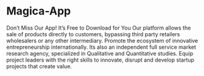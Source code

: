 # Magica-App
Don’t Miss Our App! It’s Free to Download for You Our platform allows the sale of products directly to customers, bypassing third party retailers wholesalers or any other intermediary.  Promote the ecosystem of innovative entrepreneurship internationally.  Its also an independent full service market research agency, specialized in Qualitative and Quantitative studies.  Equip project leaders with the right skills to innovate, disrupt and develop startup projects that create value.
